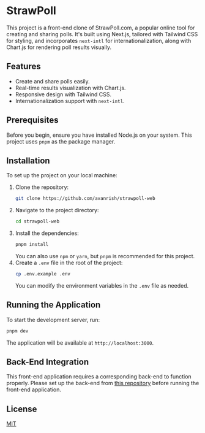 # StrawPoll

This project is a front-end clone of StrawPoll.com, a popular online tool for creating and sharing polls. It's built using Next.js, tailored with Tailwind CSS for styling, and incorporates `next-intl` for internationalization, along with Chart.js for rendering poll results visually.

## Features

- Create and share polls easily.
- Real-time results visualization with Chart.js.
- Responsive design with Tailwind CSS.
- Internationalization support with `next-intl`.

## Prerequisites

Before you begin, ensure you have installed Node.js on your system. This project uses `pnpm` as the package manager.

## Installation

To set up the project on your local machine:

1. Clone the repository:
   ```bash
   git clone https://github.com/avanrish/strawpoll-web
   ```
2. Navigate to the project directory:
   ```bash
   cd strawpoll-web
   ```
3. Install the dependencies:
   ```bash
   pnpm install
   ```
   You can also use `npm` or `yarn`, but `pnpm` is recommended for this project.
4. Create a `.env` file in the root of the project:
   ```bash
   cp .env.example .env
   ```
   You can modify the environment variables in the `.env` file as needed.

## Running the Application

To start the development server, run:
```bash
pnpm dev
```
The application will be available at `http://localhost:3000`.

## Back-End Integration

This front-end application requires a corresponding back-end to function properly. Please set up the back-end from [this repository](https://github.com/avanrish/strawpoll-api) before running the front-end application.

## License

[MIT](LICENSE.md)
